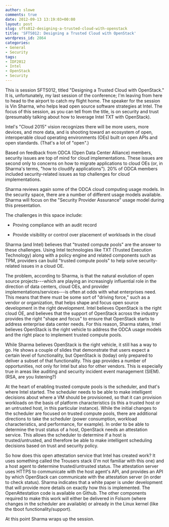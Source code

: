 ```yaml
---
author: slowe
comments: true
date: 2012-09-13 13:19:03+00:00
layout: post
slug: sfts012-designing-a-trusted-cloud-with-openstack
title: 'SFTS012: Designing a Trusted Cloud with OpenStack'
wordpress_id: 2864
categories:
- General
- Security
tags:
- IDF2012
- Intel
- OpenStack
- Security
---
```


This is session SFTS012, titled "Designing a Trusted Cloud with OpenStack." It is, unfortunately, my last session of the conference; I'm leaving from here to head to the airport to catch my flight home. The speaker for the session is Vin Sharma, who helps lead open source software strategies at Intel. The focus of this session, as you can tell from the title, is on security and trust (presumably talking about how to leverage Intel TXT with OpenStack).

Intel's "Cloud 2015" vision recognizes there will be more users, more devices, and more data, and is shooting toward an ecosystem of open, interoperable cloud operating environments (OEs) built on open APIs and open standards. (That's a lot of "open".)

Based on feedback from ODCA (Open Data Center Alliance) members, security issues are top of mind for cloud implementations. These issues are second only to concerns on how to migrate applications to cloud OEs (or, in Sharma's terms, "how to cloudify applications"). 20% of ODCA members included security-related issues as top challenges for cloud implementations.

Sharma reviews again some of the ODCA cloud computing usage models. In the security space, there are a number of different usage models available. Sharma will focus on the "Security Provider Assurance" usage model during this presentation.

The challenges in this space include:

* Proving compliance with an audit record

* Provide visibility or control over placement of workloads in the cloud

Sharma (and Intel) believes that "trusted compute pools" are the answer to these challenges. Using Intel technologies like TXT (Trusted Execution Technology) along with a policy engine and related components such as TPM, providers can build "trusted compute pools" to help solve security-related issues in a cloud OE.

The problem, according to Sharma, is that the natural evolution of open source projects---which are playing an increasingly influential role in the direction of data centers, cloud OEs, and provider implementations/services---is often at odds with what enterprises need. This means that there must be some sort of "driving force," such as a vendor or organization, that helps shape and focus open source development in the right development. Intel believes OpenStack is the right cloud OE, and believes that the support of OpenStack across the industry provides the right "shape and focus" to ensure that OpenStack starts to address enterprise data center needs. For this reason, Sharma states, Intel believes OpenStack is the right vehicle to address the ODCA usage models and the right place to implement trusted compute pools.

While Sharma believes OpenStack is the right vehicle, it still has a way to go. He shows a couple of slides that demonstrate that users expect a certain level of functionality, but OpenStack is (today) only prepared to deliver a subset of that functionality. This gap provides a number of opportunities, not only for Intel but also for other vendors. This is especially true in areas like auditing and security incident event management (SIEM). (RSA, are you listening?)

At the heart of enabling trusted compute pools is the scheduler, and that's where Intel started. The scheduler needs to be able to make intelligent decisions about where a VM should be provisioned, so that it can provision workloads on the basis of platform characteristics (is this a trusted host or an untrusted host, in this particular instance). While the initial changes to the scheduler are focused on trusted compute pools, there are additional directions to take the scheduler (power consumption, workload characteristics, and performance, for example). In order to be able to determine the trust status of a host, OpenStack needs an attestation service. This allows the scheduler to determine if a host is trusted/untrusted, and therefore be able to make intelligent scheduling decisions based on trust and security policy.

So how does this open attestation service that Intel has created work? It uses something called the Trousers stack (I'm not familiar with this one) and a host agent to determine trusted/untrusted status. The attestation server uses HTTPS to communicate with the host agent's API, and provides an API by which OpenStack can communicate with the attestation server (in order to check status). Sharma indicates that a white paper is under development that will provide more details on exactly how this is implemented. The OpenAttestation code is available on Github. The other components required to make this work will either be delivered in Folsom (where changes in the scheduler are available) or already in the Linux kernel (like the tboot functionality/support).

At this point Sharma wraps up the session.

